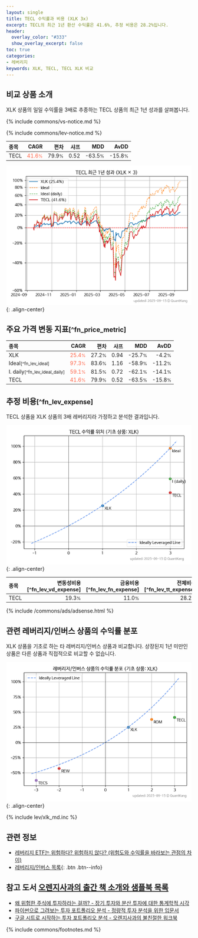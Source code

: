 ```yaml
---
layout: single
title: TECL 수익률과 비용 (XLK 3x)
excerpt: TECL의 최근 1년 환산 수익률은 41.6%, 추정 비용은 28.2%입니다.
header:
  overlay_color: "#333"
  show_overlay_excerpt: false
toc: true
categories:
- 레버리지
keywords: XLK, TECL, TECL XLK 비교
---
```


## 비교 상품 소개


XLK 상품의 일일 수익률을 3배로 추종하는 TECL 상품의 최근 1년 성과를 살펴봅니다.





{% include commons/vs-notice.md %}

{% include commons/lev-notice.md %}

| **종목** | **CAGR** | **편차** | **샤프** | **MDD** | **AvDD** |
| :------------ | ------: | -----------: | -------: | ------: | -------: |
| TECL | <span style="color: tomato">41.6<small>%</small></span> | 79.9<small>%</small> | 0.52 | -63.5<small>%</small> | -15.8<small>%</small> |

<!-- more -->


![TECL](/lev/images/tecl.png){: .align-center}


## 주요 가격 변동 지표<small>[^fn_price_metric]</small>


| **종목** | **CAGR** | **편차** | **샤프** | **MDD** | **AvDD** |
| :------------ | ------: | -----------: | -------: | ------: | -------: |
| XLK | <span style="color: tomato">25.4<small>%</small></span> | 27.2<small>%</small> | 0.94 | -25.7<small>%</small> | -4.2<small>%</small> |
| Ideal<small>[^fn_lev_ideal]</small> | <span style="color: tomato">97.3<small>%</small></span> | 83.6<small>%</small> | 1.16 | -58.9<small>%</small> | -11.2<small>%</small> |
| I. daily<small>[^fn_lev_ideal_daily]</small> | <span style="color: tomato">59.1<small>%</small></span> | 81.5<small>%</small> | 0.72 | -62.1<small>%</small> | -14.1<small>%</small> |
| TECL | <span style="color: tomato">41.6<small>%</small></span> | 79.9<small>%</small> | 0.52 | -63.5<small>%</small> | -15.8<small>%</small> |


## 추정 비용<small>[^fn_lev_expense]</small><a id="expense"></a>

TECL 상품을 XLK 상품의 3배 레버리지라 가정하고 분석한 결과입니다.

![TECL](/lev/images/tecl_ideal.png){: .align-center}

| **종목** | **변동성비용**[^fn_lev_vd_expense] | **금융비용**[^fn_lev_fn_expense] | **전체비용**[^fn_lev_tt_expense] |
| :------------ | ------: | -----------: | -------: |
| TECL | 19.3<small>%</small> | 11.0<small>%</small> | 28.2<small>%</small> |

{% include /commons/ads/adsense.html %}



## 관련 레버리지/인버스 상품의 수익률 분포

XLK 상품을 기초로 하는 타 레버리지/인버스 상품과 비교합니다. 상장된지 1년 미만인 상품은 다른 상품과 직접적으로 비교할 수 없습니다.

![XLK](/lev/images/xlk_ideal.png){: .align-center}

{% include lev/xlk_md.inc %}


## 관련 정보

- [레버리지 ETF는 위험하다? 위험하지 않다? (위험도와 수익률을 바라보는 관점의 차이)](https://kongdori.tistory.com/182)
- [레버리지/인버스 목록](/lev/){: .btn .btn--info}


## 참고 도서 [오렌지사과의 출간 책 소개와 샘플북 목록](https://kongdori.tistory.com/691)

- [왜 위험한 주식에 투자하라는 걸까? - 장기 투자와 분산 투자에 대한 통계학적 시각](https://kongdori.tistory.com/421)
- [파이썬으로 그려보는 투자 포트폴리오 분석  - 정량적 투자 분석을 위한 입문서](https://kongdori.tistory.com/643)
- [구글 시트로 시작하는 투자 포트폴리오 분석 - 오렌지사과의 불친절한 워크북](https://kongdori.tistory.com/449)

{% include commons/footnotes.md %}